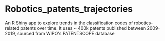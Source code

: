 # Robotics_patents_trajectories
An R Shiny app to explore trends in the classification codes of robotics-related patents over time. It uses ~ 400k patents published between 2009-2019, sourced from WIPO's PATENTSCOPE database
